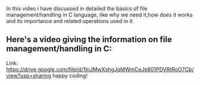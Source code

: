 In this video i have discussed in detailed the basics of file management/handling in C language, like why we need it,how  does it works and its importance and related operations used in it.
## Here's a video giving the information on file management/handling in C:
Link: https://drive.google.com/file/d/1lnJMwXshgJqMWmCeJe801PDVRtRoO7Cb/view?usp=sharing
happy coding!